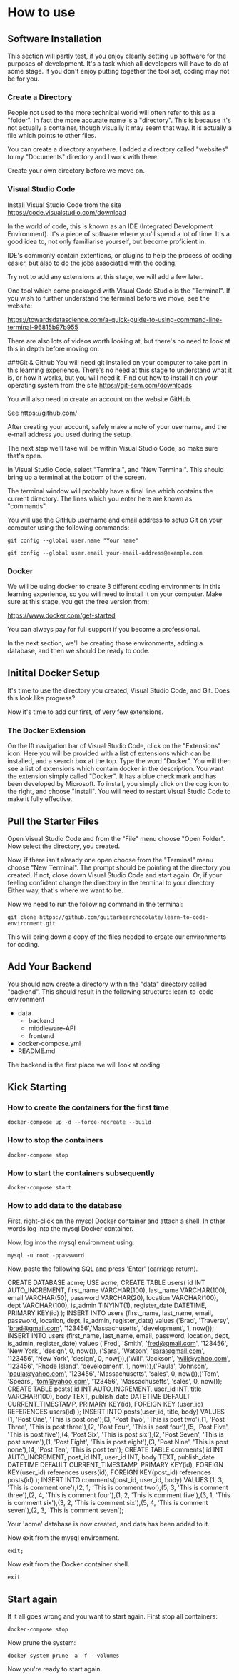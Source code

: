 # How to use
## Software Installation
This section will partly test, if you enjoy cleanly setting up software for the purposes of development. It's a task which all developers will have to do at some stage. If you don't enjoy putting together the tool set, coding may not be for you.

### Create a Directory
People not used to the more technical world will often refer to this as a "folder". In fact the more accurate name is a "directory". This is because it's not actually a container, though visually it may seem that way. It is actually a file which points to other files.

You can create a directory anywhere. I added a directory called "websites" to my "Documents" directory and I work with there.

Create your own directory before we move on.
### Visual Studio Code
Install Visual Studio Code from the site
https://code.visualstudio.com/download

In the world of code, this is known as an IDE (Integrated Development Environment). It's a piece of software where you'll spend a lot of time. It's a good idea to, not only familiarise yourself, but become proficient in.

IDE's commonly contain extentions, or plugins to help the process of coding easier, but also to do the jobs associated with the coding.

Try not to add any extensions at this stage, we will add a few later.

One tool which come packaged with Visual Code Studio is the "Terminal". If you wish to further understand the terminal before we move, see the website: 

https://towardsdatascience.com/a-quick-guide-to-using-command-line-terminal-96815b97b955

There are also lots of videos worth looking at, but there's no need to look at this in depth before moving on.

###Git & Github
You will need git installed on your computer to take part in this learning experience. There's no need at this stage to understand what it is, or how it works, but you will need it. Find out how to install it on your operating system from the site https://git-scm.com/downloads

You will also need to create an account on the website GitHub.

See https://github.com/

After creating your account, safely make a note of your username, and the e-mail address you used during the setup.

The next step we'll take will be within Visual Studio Code, so make sure that's open.

In Visual Studio Code, select "Terminal", and "New Terminal". This should bring up a terminal at the bottom of the screen.

The terminal window will probably have a final line which contains the current directory. The lines which you enter here are known as "commands".

You will use the GitHub username and email address to setup Git on your computer using the following commands:

```git config --global user.name "Your name"```

```git config --global user.email your-email-address@example.com```
### Docker
We will be using docker to create 3 different coding environments in this learning experience, so you will need to install it on your computer. Make sure at this stage, you get the free version from:

https://www.docker.com/get-started

You can always pay for full support if you become a professional.

In the next section, we'll be creating those environments, adding a database, and then we should be ready to code.

## Initital Docker Setup

It's time to use the directory you created, Visual Studio Code, and Git. Does this look like progress?

Now it's time to add our first, of very few extensions.

### The Docker Extension
On the lft navigation bar of Visual Studio Code, click on the "Extensions" icon. Here you will be provided with a list of extensions which can be installed, and a search box at the top. Type the word "Docker". You will then see a list of extensions which contain docker in the description. You want the extension simply called "Docker". It has a blue check mark and has been developed by Microsoft. To install, you simply click on the cog icon to the right, and choose "Install". You will need to restart Visual Studio Code to make it fully effective.

## Pull the Starter Files
Open Visual Studio Code and from the "File" menu choose "Open Folder". Now select the directory, you created.

Now, if there isn't already one open choose from the "Terminal" menu choose "New Terminal". The prompt should be pointing at the directory you created. If not, close down Visual Studio Code and start again. Or, if your feeling confident change the directory in the terminal to your directory. Either way, that's where we want to be.

Now we need to run the following command in the terminal:

```git clone https://github.com/guitarbeerchocolate/learn-to-code-environment.git```

This will bring down a copy of the files needed to create our environments for coding.
## Add Your Backend
You should now create a directory within the "data" directory called "backend". This should result in the following structure:
learn-to-code-environment
 * data
     * backend
     * middleware-API
     * frontend
 * docker-compose.yml
 * README.md

The backend is the first place we will look at coding.
## Kick Starting
### How to create the containers for the first time
```docker-compose up -d --force-recreate --build```
### How to stop the containers
```docker-compose stop```
### How to start the containers subsequently
```docker-compose start```

### How to add data to the database
First, right-click on the mysql Docker container and attach a shell. In other words log into the mysql Docker container.

Now, log into the mysql environment using:

```mysql -u root -ppassword```
    
Now, paste the following SQL and press 'Enter' (carriage return).

CREATE DATABASE acme;
USE acme;
CREATE TABLE users(
id INT AUTO_INCREMENT,
   first_name VARCHAR(100),
   last_name VARCHAR(100),
   email VARCHAR(50),
   password VARCHAR(20),
   location VARCHAR(100),
   dept VARCHAR(100),
   is_admin TINYINT(1),
   register_date DATETIME,
   PRIMARY KEY(id)
);
INSERT INTO users (first_name, last_name, email, password, location, dept, is_admin, register_date) values ('Brad', 'Traversy', 'brad@gmail.com', '123456','Massachusetts', 'development', 1, now());
INSERT INTO users (first_name, last_name, email, password, location, dept,  is_admin, register_date) values ('Fred', 'Smith', 'fred@gmail.com', '123456', 'New York', 'design', 0, now()), ('Sara', 'Watson', 'sara@gmail.com', '123456', 'New York', 'design', 0, now()),('Will', 'Jackson', 'will@yahoo.com', '123456', 'Rhode Island', 'development', 1, now()),('Paula', 'Johnson', 'paula@yahoo.com', '123456', 'Massachusetts', 'sales', 0, now()),('Tom', 'Spears', 'tom@yahoo.com', '123456', 'Massachusetts', 'sales', 0, now());
CREATE TABLE posts(
id INT AUTO_INCREMENT,
   user_id INT,
   title VARCHAR(100),
   body TEXT,
   publish_date DATETIME DEFAULT CURRENT_TIMESTAMP,
   PRIMARY KEY(id),
   FOREIGN KEY (user_id) REFERENCES users(id)
);
INSERT INTO posts(user_id, title, body) VALUES (1, 'Post One', 'This is post one'),(3, 'Post Two', 'This is post two'),(1, 'Post Three', 'This is post three'),(2, 'Post Four', 'This is post four'),(5, 'Post Five', 'This is post five'),(4, 'Post Six', 'This is post six'),(2, 'Post Seven', 'This is post seven'),(1, 'Post Eight', 'This is post eight'),(3, 'Post Nine', 'This is post none'),(4, 'Post Ten', 'This is post ten');
CREATE TABLE comments(
	id INT AUTO_INCREMENT,
    post_id INT,
    user_id INT,
    body TEXT,
    publish_date DATETIME DEFAULT CURRENT_TIMESTAMP,
    PRIMARY KEY(id),
    FOREIGN KEY(user_id) references users(id),
    FOREIGN KEY(post_id) references posts(id)
);
INSERT INTO comments(post_id, user_id, body) VALUES (1, 3, 'This is comment one'),(2, 1, 'This is comment two'),(5, 3, 'This is comment three'),(2, 4, 'This is comment four'),(1, 2, 'This is comment five'),(3, 1, 'This is comment six'),(3, 2, 'This is comment six'),(5, 4, 'This is comment seven'),(2, 3, 'This is comment seven');

Your 'acme' database is now created, and data has been added to it.

Now exit from the mysql environment.

```exit;```

Now exit from the Docker container shell.
    
```exit```

## Start again
If it all goes wrong and you want to start again. First stop all containers:

```docker-compose stop```

Now prune the system:

```docker system prune -a -f --volumes```

Now you're ready to start again.
